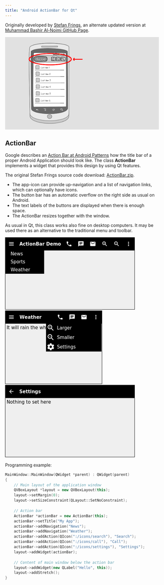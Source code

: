 ```yaml
---
title: "Android ActionBar for Qt"
---
```


Originally developed by [Stefan Frings],
an alternate updated version at [Muhammad Bashir Al-Noimi GitHub Page].

![Action bar image]

## ActionBar

Google describes an [Action Bar at Android Patterns]
how the title bar of a proper Android Application should look like.
The class **ActionBar** implements a widget that provides this design by using Qt features.

The original Stefan Frings source code download: [ActionBar.zip].

* The app-icon can provide up-navigation and a list of navigation links, which can optionally have icons.
* The button bar has an automatic overflow on the right side as usual on Android.
* The text labels of the buttons are displayed when there is enough space.
* The ActionBar resizes together with the window.

As usual in Qt, this class works also fine on desktop computers. It may be used
there as an alternative to the traditional menu and toolbar.

![Navigation menu image]
![Overflow menu image]
![Up navigation image]

Programming example:

```cpp
MainWindow::MainWindow(QWidget *parent) : QWidget(parent)
{
    // Main layout of the application window
    QVBoxLayout *layout = new QVBoxLayout(this);
    layout->setMargin(0);
    layout->setSizeConstraint(QLayout::SetNoConstraint);

    // Action bar
    ActionBar *actionBar = new ActionBar(this);
    actionBar->setTitle("My App");
    actionBar->addNavigation("News");
    actionBar->addNavigation("Weather");
    actionBar->addAction(QIcon(":/icons/search"), "Search");
    actionBar->addAction(QIcon(":/icons/call"), "Call");
    actionBar->addAction(QIcon(":/icons/settings"), "Settings");
    layout->addWidget(actionBar);

    // Content of main window below the action bar
    layout->addWidget(new QLabel("Hello", this));
    layout->addStretch();
}
```

[Stefan Frings]:                        http://web.archive.org/web/20170101022052/http://stefanfrings.de/android_qt/index-en.html
[Muhammad Bashir Al-Noimi GitHub Page]: https://github.com/mbnoimi/QtActionBar
[Action Bar at Android Patterns]:       https://unitid.nl/androidpatterns/uap_pattern/action-bar
[ActionBar.zip]:                        ../assets/files/ActionBar.zip
[Action bar image]:                     ../assets/img/smartwidgets/actionbar.png
[Navigation menu image]:                ../assets/img/smartwidgets/actionbar_navigation.png
[Overflow menu image]:                  ../assets/img/smartwidgets/actionbar_overflow.png
[Up navigation image]:                  ../assets/img/smartwidgets/actionbar_up.png
